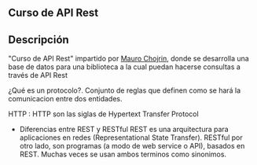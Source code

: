 ## Curso de API Rest

## Descripción
"Curso de API Rest" impartido por [Mauro Chojrin](https://twitter.com/mchojrin), donde se desarrolla una base de datos para una biblioteca a la cual puedan hacerse consultas a través de API Rest
 

¿Qué es un protocolo?. Conjunto de reglas que definen como se hará la comunicacion entre dos entidades.

HTTP :  HTTP son las siglas de Hypertext Transfer Protocol

* Diferencias entre REST y RESTful 
REST es una arquitectura para aplicaciones en redes (Representational State Transfer). RESTful por otro lado, son programas (a modo de web service o API), basados en REST. Muchas veces se usan ambos terminos como sinonimos.
  

